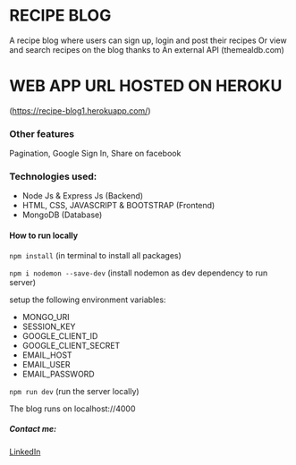 # RECIPE BLOG

A recipe blog where users can sign up, login and post their recipes
Or view and search recipes on the blog thanks to An external API (themealdb.com)

# WEB APP URL HOSTED ON HEROKU
(https://recipe-blog1.herokuapp.com/)

### Other features
Pagination,
Google Sign In,
Share on facebook


### Technologies used:
- Node Js & Express Js (Backend)
- HTML, CSS, JAVASCRIPT & BOOTSTRAP (Frontend)
- MongoDB (Database)

#### How to run locally
`npm install` (in terminal to install all packages)

`npm i nodemon --save-dev` (install nodemon as dev dependency to run server)

setup the following environment variables:
- MONGO_URI
- SESSION_KEY
- GOOGLE_CLIENT_ID
- GOOGLE_CLIENT_SECRET
- EMAIL_HOST
- EMAIL_USER
- EMAIL_PASSWORD
  
  
`npm run dev` (run the server locally)


The blog runs on localhost://4000


##### Contact me:
[LinkedIn](https://www.linkedin.com/in/chukwuebuka-chukwudi-29482a236/)
